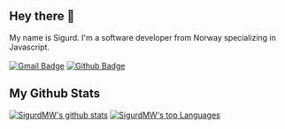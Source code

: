 ## Hey there 👋
My name is Sigurd. I'm a software developer from Norway specializing in Javascript. <br/><br/>
[![Gmail Badge](https://img.shields.io/badge/-sigurdmwahl@gmail.com-c14438?style=flat&logo=Gmail&logoColor=white&link=mailto:sigurdmwahl@gmail.com)](mailto:sigurdmwahl@gmail.com) 
[![Github Badge](https://img.shields.io/badge/-sigurdmw-grey?style=flat&logo=github&logoColor=white&link=https://github.com/sigurdmw/)](https://www.github.com/sigurdmw/) 
## My Github Stats
[![SigurdMW's github stats](https://github-readme-stats.vercel.app/api?username=sigurdmw)](https://github.com/anuraghazra/github-readme-stats)
[![SigurdMW's top Languages](https://github-readme-stats.vercel.app/api/top-langs/?username=sigurdmw)](https://github.com/anuraghazra/github-readme-stats)
